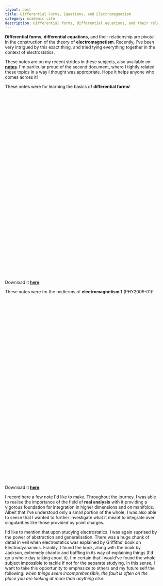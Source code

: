 ```yaml
---
layout: post
title: Differential Forms, Equations, and Electromagnetism
category: Academic Life
description: Differential forms, differential equations, and their relationship are pivotal in the construction of the theory of electromagnetism. My recent interests were in investigating this exact thing, tying everything together in the context of electrostatics. 
---
```


**Differential forms**, **differential equations**, and their relationship are pivotal in the construction of the theory of **electromagnetism**. Recently, I've been very intrigued by this exact thing, and tried tying everything together in the context of electrostatics. 

These notes are on my recent strides in these subjects, also available on <a href="/notes.html">**notes**</a>. I'm particular proud of the second document, where I tightly related these topics in a way I thought was appropriate. Hope it helps anyone who comes across it!

These notes were for learning the basics of **differential forms**!


<object data="mypdf.pdf" type="application/pdf" frameborder="0" width="100%" height="600px">
    <embed src="https://drive.google.com/file/d/1jusqdIjoVnIS0_3TrR0w2SsJUkX6RTmN/preview?usp=drive_link" width="100%" height="600px"> 
</object>

Download it [**here**](/assets/resources/Mathematics__Differential_Forms.pdf).

These notes were for the midterms of **electromagnetism 1** (PHY2009-01)! 

<object data="mypdf.pdf" type="application/pdf" frameborder="0" width="100%" height="600px">
    <embed src="https://drive.google.com/file/d/1kgo-0bY71gVfCH4aZAid5NJIP8PCQX8m/preview?usp=drive_link" width="100%" height="600px"> 
</object>

Download it [**here**](/assets/resources/Physics__Differential_Equations_in_Electromagnetism.pdf).


I record here a few note I'd like to make. Throughout the journey, I was able to realise the importance of the field of **real analysis** with it providing a vigorous foundation for integration in higher dimensions and on manifolds. Albeit that I've understood only a small portion of the whole, I was also able to sense that I wanted to further investigate what it meant to integrate over singularities like those provided by point charges.

I'd like to mention that upon studying electrostatics, I was again suprised by the power of abstraction and generalisation. There was a huge chunk of detail in veil when electrostatics was explained by Griffiths' book on Electrodyanamics. Frankly, I found the book, along with the book by Jackson, extremely chaotic and baffling in its way of explaining things (I'd go a whole day talking about it). I'm certain that I would've found the whole subject impossible to tackle if not for the separate studying. In this sense, I want to take this opportunity to emphasize to others and my future self the following: *when things seem incomprehensible, the fault is often on the place you are looking at more than anything else*.

